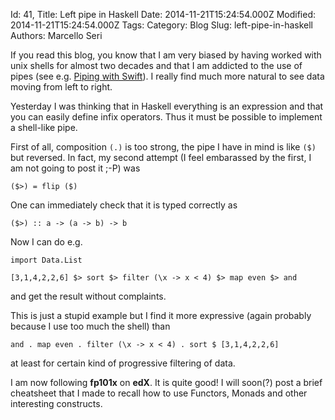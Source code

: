 Id: 41,
Title: Left pipe in Haskell
Date: 2014-11-21T15:24:54.000Z
Modified: 2014-11-21T15:24:54.000Z
Tags:
Category: Blog
Slug: left-pipe-in-haskell
Authors: Marcello Seri

If you read this blog, you know that I am very biased by having worked with unix shells for almost two decades and that I am addicted to the use of pipes (see e.g. [Piping with Swift](http://www.mseri.me/piping-with-swift/)). I really find much more natural to see data moving from left to right.

Yesterday I was thinking that in Haskell everything is an expression and that you can easily define infix operators. Thus it must be possible to implement a shell-like pipe.

First of all, composition `(.)` is too strong, the pipe I have in mind is like `($)` but reversed. In fact, my second attempt (I feel embarassed by the first, I am not going to post it ;-P) was
```
($>) = flip ($)
```
One can immediately check that it is typed correctly as 
```
($>) :: a -> (a -> b) -> b
```

Now I can do e.g.
```
import Data.List

[3,1,4,2,2,6] $> sort $> filter (\x -> x < 4) $> map even $> and
```
and get the result without complaints.

This is just a stupid example but I find it more expressive (again probably because I use too much the shell) than
```
and . map even . filter (\x -> x < 4) . sort $ [3,1,4,2,2,6]
```
at least for certain kind of progressive filtering of data.

I am now following **fp101x** on **edX**. It is quite good! I will soon(?) post a brief cheatsheet that I made to recall how to use Functors, Monads and other interesting constructs.